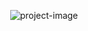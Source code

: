 <p align="center"><img src="https://socialify.git.ci/headscratchers/headscratchers/image?font=Raleway&name=1&pattern=Brick%20Wall&theme=Dark" alt="project-image"></p>
